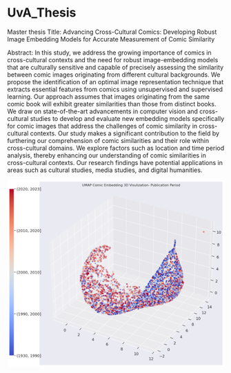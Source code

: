 # UvA_Thesis

Master thesis Title: Advancing Cross-Cultural Comics: Developing Robust Image Embedding Models for Accurate Measurement of Comic Similarity

Abstract:
In this study, we address the growing importance of comics in cross-cultural contexts and the need for robust image-embedding models that are culturally sensitive and capable of precisely assessing the similarity between comic images originating from different cultural backgrounds. We propose the identification of an optimal image representation technique that extracts essential features from comics using unsupervised and supervised learning. Our approach assumes that images originating from the same comic book will exhibit greater similarities than those from distinct books. We draw on state-of-the-art advancements in computer vision and cross-cultural studies to develop and evaluate new embedding models specifically for comic images that address the challenges of comic similarity in cross-cultural contexts. Our study makes a significant contribution to the field by furthering our comprehension of comic similarities and their role within cross-cultural domains. We explore factors such as location and time period analysis, thereby enhancing our understanding of comic similarities in cross-cultural contexts. Our research findings have potential applications in areas such as cultural studies, media studies, and digital humanities.

![alt text](sample-cover.jpeg)


